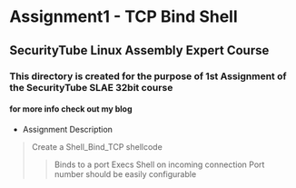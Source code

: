 
# Assignment1 - TCP Bind Shell

## SecurityTube Linux Assembly Expert Course

### This directory is created for the purpose of 1st Assignment of the SecurityTube SLAE 32bit course

#### for more info check out my blog 

- Assignment Description 

> Create a Shell_Bind_TCP shellcode
>> Binds to a port
>> Execs Shell on incoming connection
> Port number should be easily configurable
